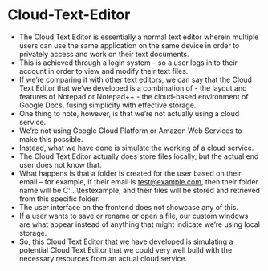 # Cloud-Text-Editor
- The Cloud Text Editor is essentially a normal text editor wherein multiple users can use the same application on the same device in order to privately access and work on their text documents.
- This is achieved through a login system – so a user logs in to their account in order to view and modify their text files.
- If we’re comparing it with other text editors, we can say that the Cloud Text Editor that we’ve developed is a combination of
        - the layout and features of Notepad or Notepad++
        - the cloud-based environment of Google Docs, fusing simplicity with effective storage.
- One thing to note, however, is that we’re not actually using a cloud service.
- We’re not using Google Cloud Platform or Amazon Web Services to make this possible.
- Instead, what we have done is simulate the working of a cloud service.
- The Cloud Text Editor actually does store files locally, but the actual end user does not know that.
- What happens is that a folder is created for the user based on their email – for example, if their email is test@example.com, then their folder name will be C:\...\testexample, and their files will be stored and retrieved from this specific folder.
- The user interface on the frontend does not showcase any of this.
- If a user wants to save or rename or open a file, our custom windows are what appear instead of anything that might indicate we’re using local storage.
- So, this Cloud Text Editor that we have developed is simulating a potential Cloud Text Editor that we could very well build with the necessary resources from an actual cloud service.
